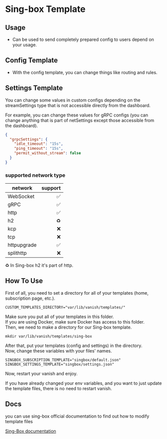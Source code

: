 # Sing-box Template

## Usage
- Can be used to send completely prepared config to users depend on your usage.

## Config Template
- With the config template, you can change things like routing and rules.

## Settings Template
You can change some values in custom configs depending on the streamSettings type that is not accessible directly from the dashboard.

For example, you can change these values for gRPC configs (you can change anything that is part of netSettings except those accessible from the dashboard).
```json
{
  "grpcSettings": {
    "idle_timeout": "15s",
    "ping_timeout": "15s",
    "permit_without_stream": false
  }
}
```
### supported network type
| network     | support |
|-------------|--------:|
| WebSocket   |       ✅ |
| gRPC        |       ✅ |
| http        |       ✅ |
| h2          |      ♻️ |
| kcp         |       ❌ |
| tcp         |       ❌ |
| httpupgrade |       ✅ |
| splithttp   |       ❌ |

♻️ In Sing-box h2 it's part of http.

## How To Use
First of all, you need to set a directory for all of your templates (home, subscription page, etc.).
```shell
CUSTOM_TEMPLATES_DIRECTORY="var/lib/vanish/templates/"
```
Make sure you put all of your templates in this folder.\
If you are using Docker, make sure Docker has access to this folder.\
Then, we need to make a directory for our Sing-box template.
```shell
mkdir var/lib/vanish/templates/sing-box
```
After that, put your templates (config and settings) in the directory.\
Now, change these variables with your files' names.
```shell
SINGBOX_SUBSCRIPTION_TEMPLATE="singbox/default.json"
SINGBOX_SETTINGS_TEMPLATE="singbox/settings.json"
```
Now, restart your vanish and enjoy.

If you have already changed your env variables, and you want to just update the template files, there is no need to restart vanish.

## Docs
you can use sing-box official documentation to find out how to modify template files

[Sing-Box documentation](https://sing-box.sagernet.org/configuration/)
